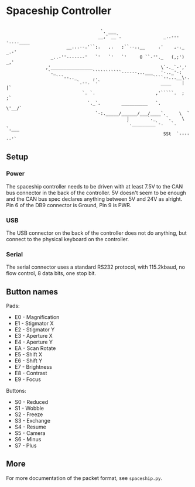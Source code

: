 # Spaceship Controller
```
              
                                    `. ___
                                   __,' __`.                _..----....____
                       __...--.'``;.   ,.   ;``--..__     .'    ,-._    _.-'
                 _..-''-------'   `'   `'   `'     O ``-''._   (,;') _,'
               ,'________________                          \`-._`-','
                `._              ```````````------...___   '-.._'-:
                   ```--.._      ,.                     ````--...__\-.
                           `.--. `-`                       ____    |  |`
                             `. `.                       ,'`````.  ;  ;`
                               `._`.        __________   `.      \'__/`
                                  `-:._____/______/___/____`.     \  `
                                              |       `._    `.    \
                                              `._________`-.   `.   `.___
                                                            SSt  `------'`

```

## Setup	
### Power
The spaceship controller needs to be driven with at least 7.5V to the CAN bus connector in
the back of the controller. 5V doesn't seem to be enough and the CAN bus spec declares anything
between 5V and 24V as alright. Pin 6 of the DB9 connector is Ground, Pin 9 is PWR.

### USB
The USB connector on the back of the controller does not do anything, but connect to the physical
keyboard on the controller.

### Serial
The serial connector uses a standard RS232 protocol, with 115.2kbaud, no flow control, 8 data bits,
one stop bit.

## Button names
Pads:
 * E0 - Magnification
 * E1 - Stigmator X
 * E2 - Stigmator Y
 * E3 - Aperture X
 * E4 - Aperture Y
 * EA - Scan Rotate
 * E5 - Shift X
 * E6 - Shift Y
 * E7 - Brightness
 * E8 - Contrast
 * E9 - Focus

Buttons:
 * S0 - Reduced
 * S1 - Wobble
 * S2 - Freeze
 * S3 - Exchange
 * S4 - Resume
 * S5 - Camera
 * S6 - Minus
 * S7 - Plus
 
## More

For more documentation of the packet format, see `spaceship.py`.